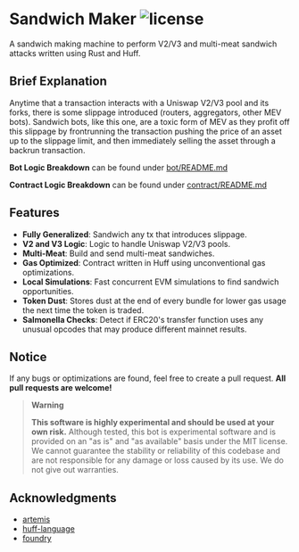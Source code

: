 # Sandwich Maker ![license](https://img.shields.io/badge/License-MIT-green.svg?label=license)

A sandwich making machine to perform V2/V3 and multi-meat sandwich attacks written using Rust and Huff.

## Brief Explanation
Anytime that a transaction interacts with a Uniswap V2/V3 pool and its forks, there is some slippage introduced (routers, aggregators, other MEV bots). Sandwich bots, like this one, are a toxic form of MEV as they profit off this slippage by frontrunning the transaction pushing the price of an asset up to the slippage limit, and then immediately selling the asset through a backrun transaction.

**Bot Logic Breakdown** can be found under [bot/README.md](https://github.com/phureewat29/sandwich-maker/tree/master/bot)

**Contract Logic Breakdown** can be found under [contract/README.md](https://github.com/phureewat29/sandwich-maker/tree/master/contract)

## Features
- **Fully Generalized**: Sandwich any tx that introduces slippage.
- **V2 and V3 Logic**: Logic to handle Uniswap V2/V3 pools.
- **Multi-Meat**: Build and send multi-meat sandwiches.
- **Gas Optimized**: Contract written in Huff using unconventional gas optimizations.
- **Local Simulations**: Fast concurrent EVM simulations to find sandwich opportunities.
- **Token Dust**: Stores dust at the end of every bundle for lower gas usage the next time the token is traded.
- **Salmonella Checks**: Detect if ERC20's transfer function uses any unusual opcodes that may produce different mainnet results.

## Notice
If any bugs or optimizations are found, feel free to create a pull request. **All pull requests are welcome!**

> **Warning**
>
> **This software is highly experimental and should be used at your own risk.** Although tested, this bot is experimental software and is provided on an "as is" and "as available" basis under the MIT license. We cannot guarantee the stability or reliability of this codebase and are not responsible for any damage or loss caused by its use. We do not give out warranties.

## Acknowledgments
- [artemis](https://github.com/paradigmxyz/artemis)
- [huff-language](https://github.com/huff-language/huff-rs)
- [foundry](https://github.com/foundry-rs/foundry)
